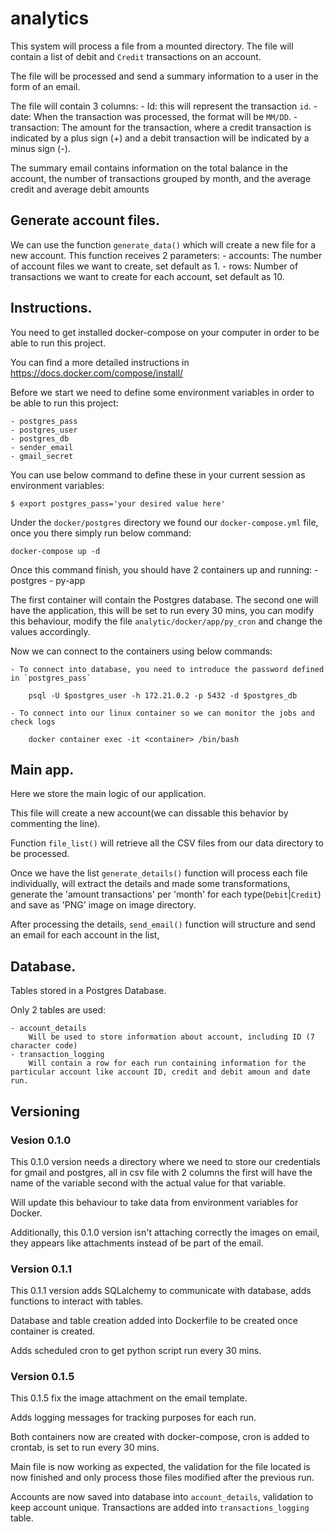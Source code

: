 # analytics
This system will process a file from a mounted directory. The file will contain a list of debit and `Credit` transactions on an account.

The file will be processed and send a summary information to a user in the form of an email.

The file will contain 3 columns:
    - Id: this will represent the transaction `id`.
    - date: When the transaction was processed, the format will be `MM/DD`.
    - transaction: The amount for the transaction, where a credit transaction is indicated by a plus sign (+) and a debit transaction will be indicated by a minus sign (-). 

The summary email contains information on the total balance in the account, the number of
transactions grouped by month, and the average credit and average debit amounts

## Generate account files.
We can use the function `generate_data()` which will create a new file for a new account.
This function receives 2 parameters:
    - accounts: The number of account files we want to create, set default as 1.
    - rows: Number of transactions we want to create for each account, set default as 10.

## Instructions.
You need to get installed docker-compose on your computer in order to be able to run this project.

You can find a more detailed instructions in https://docs.docker.com/compose/install/

Before we start we need to define some environment variables in order to be able to run this project:

    - postgres_pass
    - postgres_user
    - postgres_db
    - sender_email
    - gmail_secret

You can use below command to define these in your current session as environment variables:

    $ export postgres_pass='your desired value here'

Under the `docker/postgres` directory we found our `docker-compose.yml` file, once you there simply run below command:

    docker-compose up -d

Once this command finish, you should have 2 containers up and running:
    - postgres
    - py-app

The first container will contain the Postgres database.
The second one will have the application, this will be set to run every 30 mins, you can modify this behaviour, modify the file `analytic/docker/app/py_cron` and change the values accordingly.

Now we can connect to the containers using below commands:

    - To connect into database, you need to introduce the password defined in `postgres_pass`

        psql -U $postgres_user -h 172.21.0.2 -p 5432 -d $postgres_db

    - To connect into our linux container so we can monitor the jobs and check logs

        docker container exec -it <container> /bin/bash

## Main app.
Here we store the main logic of our application.

This file will create a new account(we can dissable this behavior by commenting the line).

Function `file_list()` will retrieve all the CSV files from our data directory to be processed.

Once we have the list `generate_details()` function will process each file individually, will extract the details and made some transformations, generate the 'amount transactions' per 'month' for each type(`Debit`|`Credit`) and save as 'PNG' image on image directory.

After processing the details, `send_email()` function will structure and send an email for each account in the list,

## Database.
Tables stored in a Postgres Database.

Only 2 tables are used:

    - account_details
        Will be used to store information about account, including ID (7 character code)
    - transaction_logging
        Will contain a row for each run containing information for the particular account like account ID, credit and debit amoun and date run.

## Versioning
### Vesion 0.1.0
This 0.1.0 version needs a directory where we need to store our credentials for gmail and postgres, all in csv file with 2 columns the first will have the name of the variable second with the actual value for that variable.

Will update this behaviour to take data from environment variables for Docker.

Additionally, this 0.1.0 version isn't attaching correctly the images on email, they appears like attachments instead of be part of the email.

### Version 0.1.1
This 0.1.1 version adds SQLalchemy to communicate with database, adds functions to interact with tables.

Database and table creation added into Dockerfile to be created once container is created.

Adds scheduled cron to get python script run every 30 mins.

### Version 0.1.5
This 0.1.5 fix the image attachment on the email template.

Adds logging messages for tracking purposes for each run.

Both containers now are created with docker-compose, cron is added to crontab, is set to run every 30 mins.

Main file is now working as expected, the validation for the file located is now finished and only process those files modified after the previous run.

Accounts are now saved into database into `account_details`, validation to keep account unique.
Transactions are added into `transactions_logging` table.
